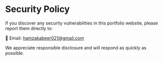# Security Policy

If you discover any security vulnerabilities in this portfolio website, please report them directly to:

📧 Email: hamzakabeer021@gmail.com

We appreciate responsible disclosure and will respond as quickly as possible.
